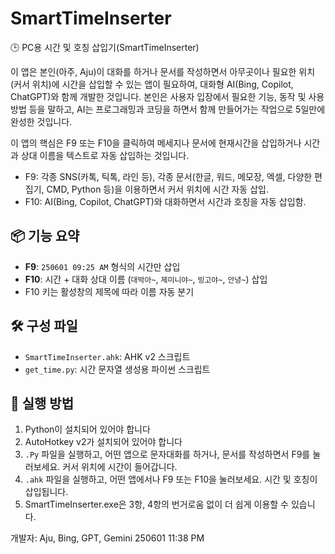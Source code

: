 # SmartTimeInserter

🕒 PC용 시간 및 호칭 삽입기(SmartTimeInserter)

이 앱은 본인(아주, Aju)이 대화를 하거나 문서를 작성하면서 아무곳이나 필요한 위치(커서 위치)에 시간을 삽입할 수 있는 앱이 필요하여, 대화형 AI(Bing, Copilot, ChatGPT)와 함께 개발한 것입니다.
본인은 사용자 입장에서 필요한 기능, 동작 및 사용방법 등을 말하고, AI는 프로그래밍과 코딩을 하면서 함께 만들어가는 작업으로 5일만에 완성한 것입니다. 

이 앱의 핵심은 F9 또는 F10을 클릭하여 메세지나 문서에 현재시간을 삽입하거나 시간과 상대 이름을 텍스트로 자동 삽입하는 것입니다.
- F9: 각종 SNS(카톡, 틱톡, 라인 등), 각종 문서(한글, 워드, 메모장, 엑셀, 다양한 편집기, CMD, Python 등)을 이용하면서 커서 위치에 시간 자동 삽입.
- F10: AI(Bing, Copilot, ChatGPT)와 대화하면서 시간과 호칭을 자동 삽입함.

## 📦 기능 요약

- **F9**: `250601 09:25 AM` 형식의 시간만 삽입
- **F10**: 시간 + 대화 상대 이름 (`대박아~`, `제미니야~`, `빙고야~`, `안녕~`) 삽입
- F10 키는 활성창의 제목에 따라 이름 자동 분기

## 🛠 구성 파일

- `SmartTimeInserter.ahk`: AHK v2 스크립트
- `get_time.py`: 시간 문자열 생성용 파이썬 스크립트

## 📝 실행 방법

1. Python이 설치되어 있어야 합니다
2. AutoHotkey v2가 설치되어 있어야 합니다
3. `.Py` 파일을 실행하고, 어떤 앱으로 문자대화를 하거나, 문서를 작성하면서 F9를 눌러보세요. 커서 위치에 시간이 들어갑니다.
4. `.ahk` 파일을 실행하고, 어떤 앱에서나 F9 또는 F10을 눌러보세요. 시간 및 호칭이 삽입됩니다. 
5. SmartTimeInserter.exe은 3항, 4항의 번거로움 없이 더 쉽게 이용할 수 있습니다.
   
개발자: Aju, Bing, GPT, Gemini
250601 11:38 PM

